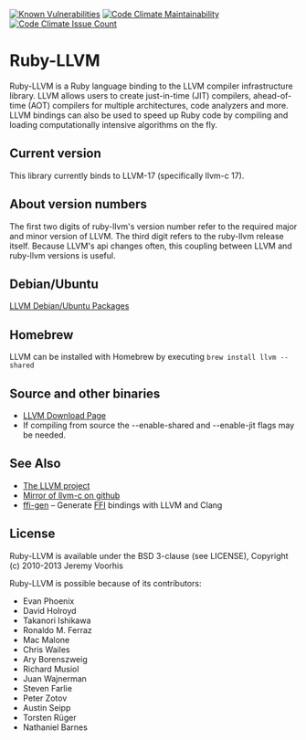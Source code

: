 [![Known Vulnerabilities](https://snyk.io/test/github/ruby-llvm/ruby-llvm/badge.svg)](https://snyk.io/test/github/ruby-llvm/ruby-llvm)
[![Code Climate Maintainability](https://codeclimate.com/github/ruby-llvm/ruby-llvm/badges/gpa.svg)](https://codeclimate.com/github/ruby-llvm/ruby-llvm)
[![Code Climate Issue Count](https://codeclimate.com/github/ruby-llvm/ruby-llvm/badges/issue_count.svg)](https://codeclimate.com/github/ruby-llvm/ruby-llvm/issues)

Ruby-LLVM
=========

Ruby-LLVM is a Ruby language binding to the LLVM compiler infrastructure
library. LLVM allows users to create just-in-time (JIT) compilers, ahead-of-time
(AOT) compilers for multiple architectures, code analyzers and more. LLVM
bindings can also be used to speed up Ruby code by compiling and loading
computationally intensive algorithms on the fly.

Current version
---------------

This library currently binds to LLVM-17 (specifically llvm-c 17).

About version numbers
---------------------

The first two digits of ruby-llvm's version number refer to the required
major and minor version of LLVM. The third digit refers to the ruby-llvm
release itself. Because LLVM's api changes often, this coupling between
LLVM and ruby-llvm versions is useful.

Debian/Ubuntu
-------------

[LLVM Debian/Ubuntu Packages](https://apt.llvm.org/)

Homebrew
--------

LLVM can be installed with Homebrew by executing `brew install llvm --shared`

Source and other binaries
-------------------------

* [LLVM Download Page](https://releases.llvm.org/download.html)
* If compiling from source the --enable-shared and --enable-jit flags may be needed.

See Also
--------
* [The LLVM project](http://llvm.org)
* [Mirror of llvm-c on github](https://github.com/llvm-mirror/llvm/tree/master/include/llvm-c)
* [ffi-gen](https://github.com/neelance/ffi-gen) – Generate
  [FFI](https://github.com/ffi/ffi) bindings with LLVM and Clang

License
-------
Ruby-LLVM is available under the BSD 3-clause (see LICENSE), Copyright (c) 2010-2013 Jeremy Voorhis

Ruby-LLVM is possible because of its contributors:

* Evan Phoenix
* David Holroyd
* Takanori Ishikawa
* Ronaldo M. Ferraz
* Mac Malone
* Chris Wailes
* Ary Borenszweig
* Richard Musiol
* Juan Wajnerman
* Steven Farlie
* Peter Zotov
* Austin Seipp
* Torsten Rüger
* Nathaniel Barnes
